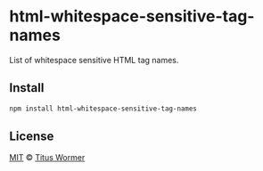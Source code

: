 <!--This file is generated by `build-packages.js`-->

# html-whitespace-sensitive-tag-names

List of whitespace sensitive HTML tag names.

## Install

```sh
npm install html-whitespace-sensitive-tag-names
```

## License

[MIT](https://github.com/wooorm/rehype-minify/blob/master/LICENSE) © [Titus Wormer](http://wooorm.com)
